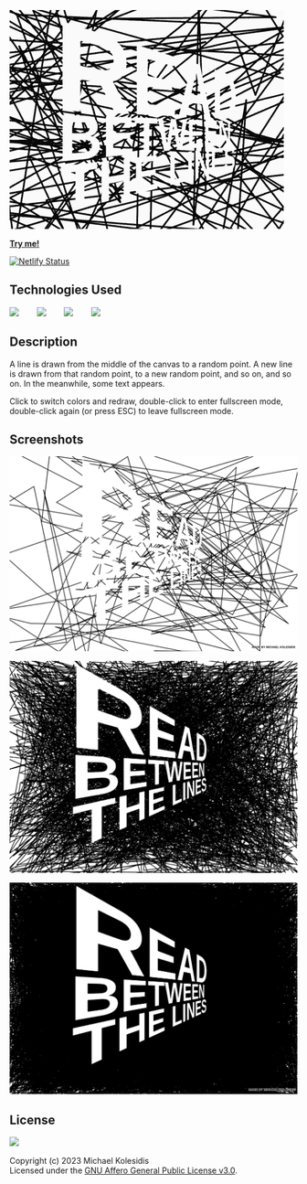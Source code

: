 ![screencast](./assets/screencast.gif)

[**Try me!**](https://scribble-text.netlify.app/)

[![Netlify Status](https://api.netlify.com/api/v1/badges/88343c5e-2609-4d17-8530-1e65ac90b111/deploy-status)](https://app.netlify.com/sites/scribble-text/deploys)

## Technologies Used

<a href="https://p5js.org/"><img src="https://github.com/michaelkolesidis/tech-icons/blob/main/icons/p5js/p5js.svg" height="50px"/></a>
&nbsp;&nbsp;&nbsp;&nbsp;&nbsp;&nbsp;
<a href="https://en.wikipedia.org/wiki/JavaScript"><img src="https://github.com/michaelkolesidis/tech-icons/blob/main/icons/javascript/javascript-original.svg" height="50px" /></a>
&nbsp;&nbsp;&nbsp;&nbsp;&nbsp;&nbsp;
<a href="https://en.wikipedia.org/wiki/CSS"><img src="https://github.com/michaelkolesidis/tech-icons/blob/main/icons/css3/css3-plain.svg" height="50px" /></a>
&nbsp;&nbsp;&nbsp;&nbsp;&nbsp;&nbsp;
<img src="https://github.com/michaelkolesidis/tech-icons/blob/main/icons/html5/html5-plain.svg" height="50px" />
&nbsp;&nbsp;&nbsp;&nbsp;&nbsp;&nbsp;

## Description

A line is drawn from the middle of the canvas to a random point. A new line is drawn from that random point, to a new random point, and so on, and so on. In the meanwhile, some text appears.

Click to switch colors and redraw, double-click to enter fullscreen mode, double-click again (or press ESC) to leave fullscreen mode.

## Screenshots

![screenshot](./assets/screenshot-01.png)

![screenshot](./assets/screenshot-02.png)

![screenshot](./assets/screenshot-03.png)

## License

<a href="https://www.gnu.org/licenses/gpl-3.0.html"><img src="https://upload.wikimedia.org/wikipedia/commons/9/93/GPLv3_Logo.svg" height="100px" /></a>

Copyright (c) 2023 Michael Kolesidis<br>
Licensed under the [GNU Affero General Public License v3.0](https://www.gnu.org/licenses/agpl-3.0.html).
